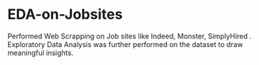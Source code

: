 # EDA-on-Jobsites
Performed Web Scrapping on Job sites like Indeed, Monster, SimplyHired . Exploratory Data Analysis was further performed on the dataset to draw meaningful insights.
